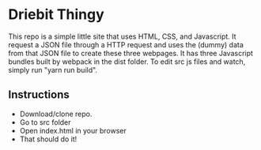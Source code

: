 # Driebit Thingy

This repo is a simple little site that uses HTML, CSS, and Javascript. It request a JSON file through a HTTP request and uses the (dummy) data from that JSON file to create these three webpages. It has three Javascript bundles built by webpack in the dist folder. To edit src js files and watch, simply run "yarn run build".

## Instructions

- Download/clone repo. 
- Go to src folder
- Open index.html in your browser
- That should do it!